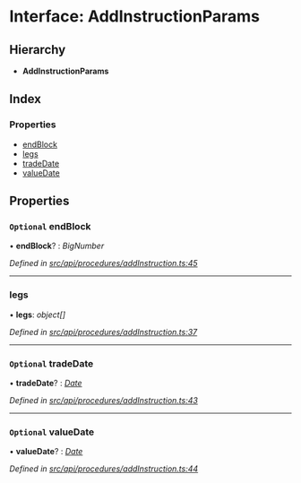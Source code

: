 # Interface: AddInstructionParams

## Hierarchy

* **AddInstructionParams**

## Index

### Properties

* [endBlock](addinstructionparams.md#optional-endblock)
* [legs](addinstructionparams.md#legs)
* [tradeDate](addinstructionparams.md#optional-tradedate)
* [valueDate](addinstructionparams.md#optional-valuedate)

## Properties

### `Optional` endBlock

• **endBlock**? : *BigNumber*

*Defined in [src/api/procedures/addInstruction.ts:45](https://github.com/PolymathNetwork/polymesh-sdk/blob/a0872cf4/src/api/procedures/addInstruction.ts#L45)*

___

###  legs

• **legs**: *object[]*

*Defined in [src/api/procedures/addInstruction.ts:37](https://github.com/PolymathNetwork/polymesh-sdk/blob/a0872cf4/src/api/procedures/addInstruction.ts#L37)*

___

### `Optional` tradeDate

• **tradeDate**? : *[Date](../enums/transactionargumenttype.md#date)*

*Defined in [src/api/procedures/addInstruction.ts:43](https://github.com/PolymathNetwork/polymesh-sdk/blob/a0872cf4/src/api/procedures/addInstruction.ts#L43)*

___

### `Optional` valueDate

• **valueDate**? : *[Date](../enums/transactionargumenttype.md#date)*

*Defined in [src/api/procedures/addInstruction.ts:44](https://github.com/PolymathNetwork/polymesh-sdk/blob/a0872cf4/src/api/procedures/addInstruction.ts#L44)*
